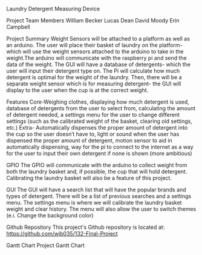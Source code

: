 Laundry Detergent Measuring Device
 
Project Team Members
William Becker
Lucas Dean
David Moody
Erin Campbell
 
Project Summary
Weight Sensors will be attached to a platform as well as an arduino. The user will place their basket of laundry on the platform- which will use the weight sensors attached to the arduino to take in the weight.The arduino will communicate with the raspberry pi and send the data of the weight. The GUI will have a database of detergents- which the user will input their detergent type on. The Pi will calculate how much detergent is optimal for the weight of the laundry. Then, there will be a separate weight sensor which is for measuring detergent- the GUI will display to the user when the cup is at the correct weight.
 
Features
Core-Weighing clothes, displaying how much detergent is used, database of detergents from the user to select from, calculating the amount of detergent needed, a settings menu for the user to change different settings (such as the calibrated weight of the basket, clearing old settings, etc.)
Extra- Automatically dispenses the proper amount of detergent into the cup so the user doesn’t have to, light or sound when the user has dispensed the proper amount of detergent, motion sensor to aid in automatically dispensing, way for the pi to connect to the internet as a way for the user to input their own detergent if none is shown (more ambitious)

GPIO
The GPIO will communicate with the arduino to collect weight from both the laundry basket and, if possible, the cup that will hold detergent. Calibrating the laundry basket will also be a feature of this project.
 
GUI
The GUI will have a search list that will have the popular brands and types of detergent. There will be a list of previous searches and a settings menu. The settings menu is where we will calibrate the laundry basket weight and clear history. The menu will also allow the user to switch themes (e.i. Change the background color)
 
Github Repository
This project's Github repository is located at: https://github.com/wjb035/132-Final-Project
 
Gantt Chart
Project Gantt Chart

